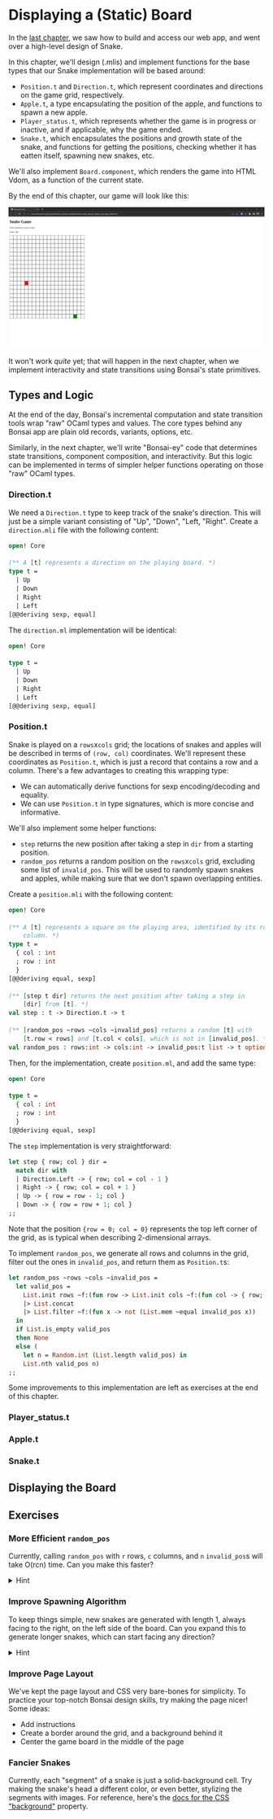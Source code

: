 # Displaying a (Static) Board

In the [last chapter](./0_hello_world.md), we saw how to build and access our
web app, and went over a high-level design of Snake.

In this chapter, we'll design (.mlis) and implement functions for the base types that
our Snake implementation will be based around:

- `Position.t` and `Direction.t`, which represent coordinates and directions on the game grid, respectively.
- `Apple.t`, a type encapsulating the position of the apple, and functions to spawn a new apple.
- `Player_status.t`, which represents whether the game is in progress or inactive, and if applicable, why the game ended.
- `Snake.t`, which encapsulates the positions and growth state of the snake, and functions for
  getting the positions, checking whether it has eatten itself, spawning new snakes, etc.

We'll also implement `Board.component`, which renders the game into HTML Vdom, as a function
of the current state.

By the end of this chapter, our game will look like this:

![chapter 1 result](img/1_result.png)

It won't work *quite* yet; that will happen in the next chapter, when we implement interactivity
and state transitions using Bonsai's state primitives.

## Types and Logic

At the end of the day, Bonsai's incremental computation and state transition tools wrap "raw" OCaml types and values.
The core types behind any Bonsai app are plain old records, variants, options, etc.

Similarly, in the next chapter, we'll write "Bonsai-ey" code that determines state transitions, component composition, and interactivity.
But this logic can be implemented in terms of simpler helper functions operating on those "raw" OCaml types.

### Direction.t

We need a `Direction.t` type to keep track of the snake's direction.
This will just be a simple variant consisting of "Up", "Down", "Left, "Right".
Create a `direction.mli` file with the following content:

<!-- $MDX file=../../src/snake_game/1_display_and_types/src/direction.mli -->
```ocaml
open! Core

(** A [t] represents a direction on the playing board. *)
type t =
  | Up
  | Down
  | Right
  | Left
[@@deriving sexp, equal]
```

The `direction.ml` implementation will be identical:

<!-- $MDX file=../../src/snake_game/1_display_and_types/src/direction.ml -->
```ocaml
open! Core

type t =
  | Up
  | Down
  | Right
  | Left
[@@deriving sexp, equal]
```

### Position.t

Snake is played on a `rows`x`cols` grid; the locations of snakes and apples will be described in terms of `(row, col)` coordinates.
We'll represent these coordinates as `Position.t`, which is just a record that contains a row and a column.
There's a few advantages to creating this wrapping type:

- We can automatically derive functions for sexp encoding/decoding and equality.
- We can use `Position.t` in type signatures, which is more concise and informative.

We'll also implement some helper functions:

- `step` returns the new position after taking a step in `dir` from a starting position.
- `random_pos` returns a random position on the `rows`x`cols` grid,
  excluding some list of `invalid_pos`. This will be used to randomly spawn snakes and apples,
  while making sure that we don't spawn overlapping entities.

Create a `position.mli` with the following content:

<!-- $MDX file=../../src/snake_game/1_display_and_types/src/position.mli -->
```ocaml
open! Core

(** A [t] represents a square on the playing area, identified by its row and
    column. *)
type t =
  { col : int
  ; row : int
  }
[@@deriving equal, sexp]

(** [step t dir] returns the next position after taking a step in
    [dir] from [t]. *)
val step : t -> Direction.t -> t

(** [random_pos ~rows ~cols ~invalid_pos] returns a random [t] with
    [t.row < rows] and [t.col < cols], which is not in [invalid_pos]. *)
val random_pos : rows:int -> cols:int -> invalid_pos:t list -> t option
```

Then, for the implementation, create `position.ml`, and add the same type:

<!-- $MDX file=../../src/snake_game/1_display_and_types/src/position.ml,part=type -->
```ocaml
open! Core

type t =
  { col : int
  ; row : int
  }
[@@deriving equal, sexp]
```

The `step` implementation is very straightforward:

<!-- $MDX file=../../src/snake_game/1_display_and_types/src/position.ml,part=step -->
```ocaml
let step { row; col } dir =
  match dir with
  | Direction.Left -> { row; col = col - 1 }
  | Right -> { row; col = col + 1 }
  | Up -> { row = row - 1; col }
  | Down -> { row = row + 1; col }
;;
```

Note that the position `{row = 0; col = 0}` represents the top left corner of the grid,
as is typical when describing 2-dimensional arrays.

To implement `random_pos`, we generate all rows and columns in the grid,
filter out the ones in `invalid_pos`, and return them as `Position.t`s:

<!-- $MDX file=../../src/snake_game/1_display_and_types/src/position.ml,part=random -->
```ocaml
let random_pos ~rows ~cols ~invalid_pos =
  let valid_pos =
    List.init rows ~f:(fun row -> List.init cols ~f:(fun col -> { row; col }))
    |> List.concat
    |> List.filter ~f:(fun x -> not (List.mem ~equal invalid_pos x))
  in
  if List.is_empty valid_pos
  then None
  else (
    let n = Random.int (List.length valid_pos) in
    List.nth valid_pos n)
;;
```

Some improvements to this implementation are left as exercises at the end of this
chapter.

### Player_status.t

### Apple.t

### Snake.t

## Displaying the Board

## Exercises

### More Efficient `random_pos`

Currently, calling `random_pos` with `r` rows, `c` columns, and `n` `invalid_pos`s will
take O(rcn) time. Can you make this faster?

<details>
  <summary>Hint</summary>

   > Create a `Position.t Set.t` at the start of `random_pos`, and use that for lookups.
   This is a bit tricky, because you'll need to call `Set.Make(M)`, but type `t` is defined
   in the same scope, and we can't reference the `Position` module from itself.
   Wrap the `type t` declaration and its ppx derivers in another module, and `include` that
   into the `Position` top scope, then use your new temp module to make the set.
</details>

### Improve Spawning Algorithm

To keep things simple, new snakes are generated with length 1, always facing to the right,
on the left side of the board. Can you expand this to generate longer snakes, which can start
facing any direction?

<details>
  <summary>Hint</summary>

  > Start by randomly selecting a direction. Then, restrict `rows` and `cols` to the first
  half of the board in that direction. For example, snakes facing down should start
  in the top half. Then, extend `random_pos` with `length` and `dir` parameters.
  It should check that `length` blocks in the `dir` direction all aren't in `invalid_pos`.
</details>

### Improve Page Layout

We've kept the page layout and CSS very bare-bones for simplicity.
To practice your top-notch Bonsai design skills, try making the page nicer!
Some ideas:

- Add instructions
- Create a border around the grid, and a background behind it
- Center the game board in the middle of the page

### Fancier Snakes

Currently, each "segment" of a snake is just a solid-background cell.
Try making the snake's head a different color, or even better, stylizing the segments
with images. For reference, here's the
[docs for the CSS "background"](https://www.w3schools.com/cssref/css3_pr_background.php) property.
